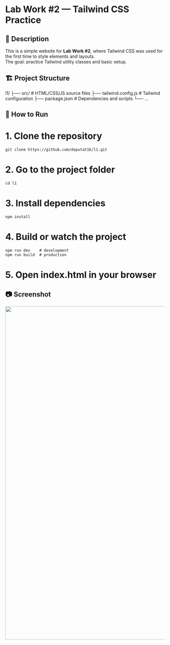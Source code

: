 # Lab Work #2 — Tailwind CSS Practice

## 📘 Description

This is a simple website for **Lab Work #2**, where Tailwind CSS was used for the first time to style elements and layouts.  
The goal: practice Tailwind utility classes and basic setup.

## 🏗 Project Structure

l1/
├── src/ # HTML/CSS/JS source files
├── tailwind.config.js # Tailwind configuration
├── package.json # Dependencies and scripts
└── ...



## 🚀 How to Run


# 1. Clone the repository
```
git clone https://github.com/deputat1k/l1.git
```
# 2. Go to the project folder
```
cd l1
```
# 3. Install dependencies
```
npm install
```
# 4. Build or watch the project
```
npm run dev    # development
npm run build  # production
```
# 5. Open index.html in your browser

## 📷 Screenshot

<p align="center">
  <img src="<img width="1877" height="1052" alt="image" src="https://github.com/user-attachments/assets/2e5d5fc1-ddf9-4fe2-a46b-28f70eadaf1d" />
</p>
